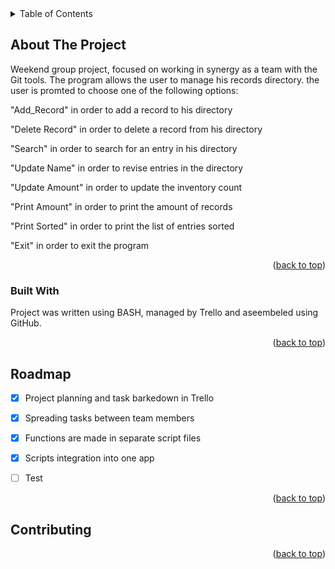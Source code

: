 
<!-- TABLE OF CONTENTS -->
<details>
  <summary>Table of Contents</summary>
  <ol>
    <li>
      <a href="#about-the-project">About The Project</a>
      <ul>
        <li><a href="#built-with">Built With</a></li>
      </ul>
    </li>
    <li>
      <a href="#roadmap">Roadmap</a>
      <ul>
        <li><a href="#contributing">Contributors</a></li>
     
     
   
  </ol>
</details>



<!-- ABOUT THE PROJECT -->
## About The Project


Weekend group project, focused on working in synergy as a team with the Git tools.
The program allows the user to manage his records directory. 
the user is promted to choose one of the following options:

"Add_Record" in order to add a record to his directory
  
"Delete Record" in order to delete a record from his directory
  
"Search" in order to search for an entry in his directory
  
"Update Name" in order to revise entries in the directory
  
"Update Amount" in order to update the inventory count
  
"Print Amount" in order to print the amount of records 
  
"Print Sorted" in order to print the list of entries sorted 
  
"Exit" in order to exit the program
  
 



<p align="right">(<a href="#readme-top">back to top</a>)</p>



### Built With

Project was written using BASH, managed by Trello and aseembeled using GitHub. 

<p align="right">(<a href="#readme-top">back to top</a>)</p>





<!-- ROADMAP -->
## Roadmap

- [X] Project planning and task barkedown in Trello
- [X] Spreading tasks between team members
- [X] Functions are made in separate script files
- [X] Scripts integration into one app
- [ ] Test



<p align="right">(<a href="#readme-top">back to top</a>)</p>



<!-- CONTRIBUTING -->
## Contributing


<p align="right">(<a href="#readme-top">back to top</a>)</p>


